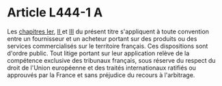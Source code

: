 # Article L444-1 A

<p>Les <a href='/affichCode.do?cidTexte=LEGITEXT000005634379&idSectionTA=LEGISCTA000006146075&dateTexte=&categorieLien=cid'>chapitres Ier</a>, <a href='/affichCode.do?cidTexte=LEGITEXT000005634379&idSectionTA=LEGISCTA000006146076&dateTexte=&categorieLien=cid'>II </a>et <a href='/affichCode.do?cidTexte=LEGITEXT000005634379&idSectionTA=LEGISCTA000006146077&dateTexte=&categorieLien=cid'>III</a> du présent titre s'appliquent à toute convention entre un fournisseur et un acheteur portant sur des produits ou des services commercialisés sur le territoire français. Ces dispositions sont d'ordre public. Tout litige portant sur leur application relève de la compétence exclusive des tribunaux français, sous réserve du respect du droit de l'Union européenne et des traités internationaux ratifiés ou approuvés par la France et sans préjudice du recours à l'arbitrage.</p>